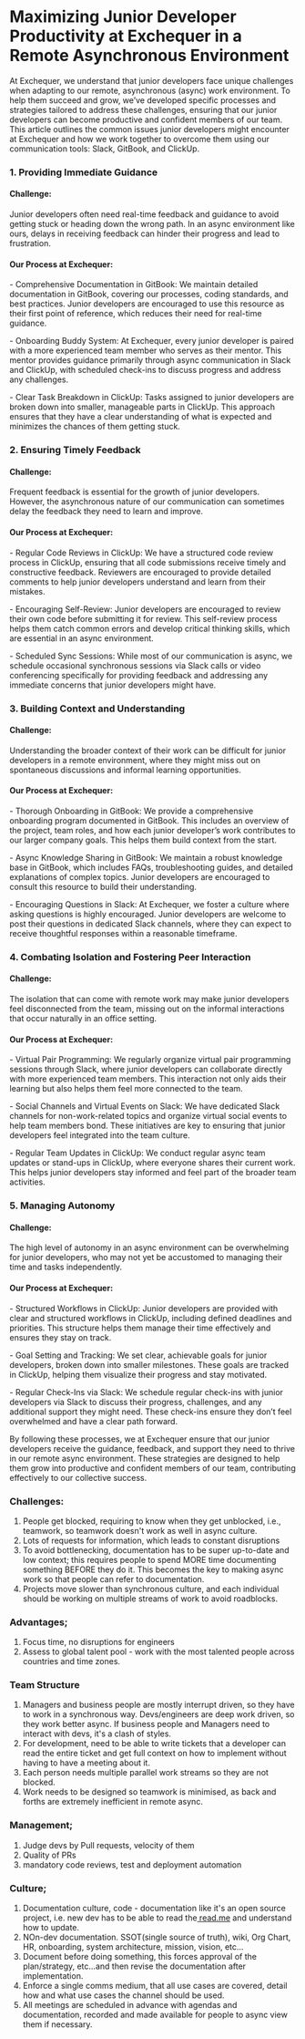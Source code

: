 # Maximizing Junior Developer Productivity at Exchequer in a Remote Asynchronous Environment



At Exchequer, we understand that junior developers face unique challenges when adapting to our remote, asynchronous (async) work environment. To help them succeed and grow, we’ve developed specific processes and strategies tailored to address these challenges, ensuring that our junior developers can become productive and confident members of our team. This article outlines the common issues junior developers might encounter at Exchequer and how we work together to overcome them using our communication tools: Slack, GitBook, and ClickUp.

### 1. Providing Immediate Guidance <a href="#qr37ikxp6nuq" id="qr37ikxp6nuq"></a>

#### Challenge: <a href="#injqhq9culsc" id="injqhq9culsc"></a>

Junior developers often need real-time feedback and guidance to avoid getting stuck or heading down the wrong path. In an async environment like ours, delays in receiving feedback can hinder their progress and lead to frustration.

#### Our Process at Exchequer: <a href="#id-1sid29l9507u" id="id-1sid29l9507u"></a>

\- Comprehensive Documentation in GitBook: We maintain detailed documentation in GitBook, covering our processes, coding standards, and best practices. Junior developers are encouraged to use this resource as their first point of reference, which reduces their need for real-time guidance.

\- Onboarding Buddy System: At Exchequer, every junior developer is paired with a more experienced team member who serves as their mentor. This mentor provides guidance primarily through async communication in Slack and ClickUp, with scheduled check-ins to discuss progress and address any challenges.

\- Clear Task Breakdown in ClickUp: Tasks assigned to junior developers are broken down into smaller, manageable parts in ClickUp. This approach ensures that they have a clear understanding of what is expected and minimizes the chances of them getting stuck.

### 2. Ensuring Timely Feedback <a href="#stih0rftc7c9" id="stih0rftc7c9"></a>

#### Challenge: <a href="#m8ot53c67aep" id="m8ot53c67aep"></a>

Frequent feedback is essential for the growth of junior developers. However, the asynchronous nature of our communication can sometimes delay the feedback they need to learn and improve.

#### Our Process at Exchequer: <a href="#id-8nrlvse51w5y" id="id-8nrlvse51w5y"></a>

\- Regular Code Reviews in ClickUp: We have a structured code review process in ClickUp, ensuring that all code submissions receive timely and constructive feedback. Reviewers are encouraged to provide detailed comments to help junior developers understand and learn from their mistakes.

\- Encouraging Self-Review: Junior developers are encouraged to review their own code before submitting it for review. This self-review process helps them catch common errors and develop critical thinking skills, which are essential in an async environment.

\- Scheduled Sync Sessions: While most of our communication is async, we schedule occasional synchronous sessions via Slack calls or video conferencing specifically for providing feedback and addressing any immediate concerns that junior developers might have.

### 3. Building Context and Understanding <a href="#j1yhfzb1jkq" id="j1yhfzb1jkq"></a>

#### Challenge: <a href="#ky1gxqsup6kb" id="ky1gxqsup6kb"></a>

Understanding the broader context of their work can be difficult for junior developers in a remote environment, where they might miss out on spontaneous discussions and informal learning opportunities.

#### Our Process at Exchequer: <a href="#caivgpn9w1u1" id="caivgpn9w1u1"></a>

\- Thorough Onboarding in GitBook: We provide a comprehensive onboarding program documented in GitBook. This includes an overview of the project, team roles, and how each junior developer’s work contributes to our larger company goals. This helps them build context from the start.

\- Async Knowledge Sharing in GitBook: We maintain a robust knowledge base in GitBook, which includes FAQs, troubleshooting guides, and detailed explanations of complex topics. Junior developers are encouraged to consult this resource to build their understanding.

\- Encouraging Questions in Slack: At Exchequer, we foster a culture where asking questions is highly encouraged. Junior developers are welcome to post their questions in dedicated Slack channels, where they can expect to receive thoughtful responses within a reasonable timeframe.

### 4. Combating Isolation and Fostering Peer Interaction <a href="#x9j38e3w7dlx" id="x9j38e3w7dlx"></a>

#### Challenge: <a href="#e5y73da5v7rk" id="e5y73da5v7rk"></a>

The isolation that can come with remote work may make junior developers feel disconnected from the team, missing out on the informal interactions that occur naturally in an office setting.

#### Our Process at Exchequer: <a href="#s6ug21rl5ae9" id="s6ug21rl5ae9"></a>

\- Virtual Pair Programming: We regularly organize virtual pair programming sessions through Slack, where junior developers can collaborate directly with more experienced team members. This interaction not only aids their learning but also helps them feel more connected to the team.

\- Social Channels and Virtual Events on Slack: We have dedicated Slack channels for non-work-related topics and organize virtual social events to help team members bond. These initiatives are key to ensuring that junior developers feel integrated into the team culture.

\- Regular Team Updates in ClickUp: We conduct regular async team updates or stand-ups in ClickUp, where everyone shares their current work. This helps junior developers stay informed and feel part of the broader team activities.

### 5. Managing Autonomy <a href="#iancjxm2u6hy" id="iancjxm2u6hy"></a>

#### Challenge: <a href="#mktc1238vgpo" id="mktc1238vgpo"></a>

The high level of autonomy in an async environment can be overwhelming for junior developers, who may not yet be accustomed to managing their time and tasks independently.

#### Our Process at Exchequer: <a href="#nwx0q01qp922" id="nwx0q01qp922"></a>

\- Structured Workflows in ClickUp: Junior developers are provided with clear and structured workflows in ClickUp, including defined deadlines and priorities. This structure helps them manage their time effectively and ensures they stay on track.

\- Goal Setting and Tracking: We set clear, achievable goals for junior developers, broken down into smaller milestones. These goals are tracked in ClickUp, helping them visualize their progress and stay motivated.

\- Regular Check-Ins via Slack: We schedule regular check-ins with junior developers via Slack to discuss their progress, challenges, and any additional support they might need. These check-ins ensure they don’t feel overwhelmed and have a clear path forward.

By following these processes, we at Exchequer ensure that our junior developers receive the guidance, feedback, and support they need to thrive in our remote async environment. These strategies are designed to help them grow into productive and confident members of our team, contributing effectively to our collective success.

### Challenges: <a href="#id-4uz2ldacrqvx" id="id-4uz2ldacrqvx"></a>

1. People get blocked, requiring to know when they get unblocked, i.e., teamwork, so teamwork doesn't work as well in async culture.
2. Lots of requests for information, which leads to constant disruptions
3. To avoid bottlenecking, documentation has to be super up-to-date and low context; this requires people to spend MORE time documenting something BEFORE they do it. This becomes the key to making async work so that people can refer to documentation.
4. Projects move slower than synchronous culture, and each individual should be working on multiple streams of work to avoid roadblocks.

### Advantages; <a href="#u72yqmeqrkbt" id="u72yqmeqrkbt"></a>

1. Focus time, no disruptions for engineers
2. Assess to global talent pool - work with the most talented people across countries and time zones.

### Team Structure <a href="#ip1d9u7oua6r" id="ip1d9u7oua6r"></a>

1. Managers and business people are mostly interrupt driven, so they have to work in a synchronous way. Devs/engineers are deep work driven, so they work better async. If business people and Managers need to interact with devs, it's a clash of styles.
2. For development, need to be able to write tickets that a developer can read the entire ticket and get full context on how to implement without having to have a meeting about it.
3. Each person needs multiple parallel work streams so they are not blocked.
4. Work needs to be designed so teamwork is minimised, as back and forths are extremely inefficient in remote async.

### Management; <a href="#rl67s462k6ag" id="rl67s462k6ag"></a>

1. Judge devs by Pull requests, velocity of them
2. Quality of PRs
3. mandatory code reviews, test and deployment automation

### Culture; <a href="#nuelxhk37wgk" id="nuelxhk37wgk"></a>

1. Documentation culture, code - documentation like it's an open source project, i.e. new dev has to be able to read the[ read.me](http://read.me/) and understand how to update.
2. NOn-dev documentation. SSOT(single source of truth), wiki, Org Chart, HR, onboarding, system architecture, mission, vision, etc...
3. Document before doing something, this forces approval of the plan/strategy, etc...and then revise the documentation after implementation.
4. Enforce a single comms medium, that all use cases are covered, detail how and what use cases the channel should be used.
5. All meetings are scheduled in advance with agendas and documentation, recorded and made available for people to async view them if necessary.

### &#x20;<a href="#eaemgxu37bkb" id="eaemgxu37bkb"></a>
